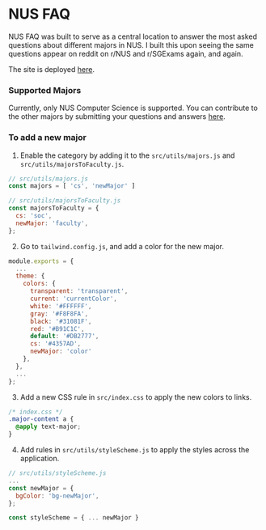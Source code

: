# NUS FAQ

NUS FAQ was built to serve as a central location to answer the most asked questions about different majors in NUS. I built this upon seeing the same questions appear on reddit on r/NUS and r/SGExams again, and again. 

The site is deployed [here](https://nusfaq.netlify.app).

### Supported Majors
Currently, only NUS Computer Science is supported. You can contribute to the other majors by submitting your questions and answers [here](https://nusfaq.netlify.app/contribute).

### To add a new major
1. Enable the category by adding it to the `src/utils/majors.js` and `src/utils/majorsToFaculty.js`.
```js
// src/utils/majors.js
const majors = [ 'cs', 'newMajor' ]

// src/utils/majorsToFaculty.js
const majorsToFaculty = {
  cs: 'soc',
  newMajor: 'faculty',
};
```
2. Go to `tailwind.config.js`, and add a color for the new major.
```js
module.exports = {
  ...
  theme: {
    colors: {
      transparent: 'transparent',
      current: 'currentColor',
      white: '#FFFFFF',
      gray: '#F8F8FA',
      black: '#31081F',
      red: '#B91C1C',
      default: '#DB2777',
      cs: '#4357AD',
      newMajor: 'color'
    },
  },
  ...
};

```
3. Add a new CSS rule in `src/index.css` to apply the new colors to links. 
```css
/* index.css */
.major-content a { 
  @apply text-major;
}
```
4. Add rules in `src/utils/styleScheme.js` to apply the styles across the application.
```js
// src/utils/styleScheme.js
...
const newMajor = {
  bgColor: 'bg-newMajor',
};

const styleScheme = { ... newMajor }
```